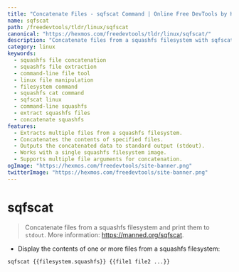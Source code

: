 ```yaml
---
title: "Concatenate Files - sqfscat Command | Online Free DevTools by Hexmos"
name: sqfscat
path: /freedevtools/tldr/linux/sqfscat
canonical: "https://hexmos.com/freedevtools/tldr/linux/sqfscat/"
description: "Concatenate files from a squashfs filesystem with sqfscat.  Extract and display file contents easily using this command-line tool. Free online tool, no registration required."
category: linux
keywords:
  - squashfs file concatenation
  - squashfs file extraction
  - command-line file tool
  - linux file manipulation
  - filesystem command
  - squashfs cat command
  - sqfscat linux
  - command-line squashfs
  - extract squashfs files
  - concatenate squashfs
features:
  - Extracts multiple files from a squashfs filesystem.
  - Concatenates the contents of specified files.
  - Outputs the concatenated data to standard output (stdout).
  - Works with a single squashfs filesystem image.
  - Supports multiple file arguments for concatenation.
ogImage: "https://hexmos.com/freedevtools/site-banner.png"
twitterImage: "https://hexmos.com/freedevtools/site-banner.png"
---
```


# sqfscat

> Concatenate files from a squashfs filesystem and print them to `stdout`.
> More information: <https://manned.org/sqfscat>.

- Display the contents of one or more files from a squashfs filesystem:

`sqfscat {{filesystem.squashfs}} {{file1 file2 ...}}`
